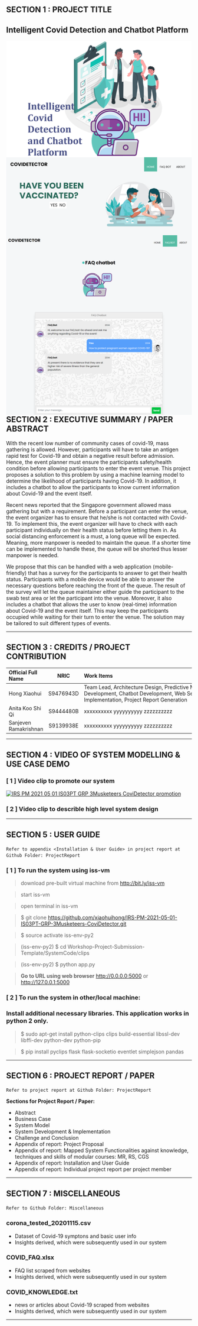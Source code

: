 ﻿
## SECTION 1 : PROJECT TITLE
## Intelligent Covid Detection and Chatbot Platform

<img src="SystemCode/CoviDetector/recommender/static/images/project_logo.PNG"
     style="float: left; margin-right: 0px;" />

<img src="SystemCode/CoviDetector/recommender/static/images/project_main_page.PNG"
     style="float: left; margin-right: 0px;" />

<img src="SystemCode/CoviDetector/recommender/static/images/project_chatbot_page.PNG"
     style="float: left; margin-right: 0px;" />

---

## SECTION 2 : EXECUTIVE SUMMARY / PAPER ABSTRACT
With the recent low number of community cases of covid-19, mass gathering is allowed. However, participants will have to take an antigen rapid test for Covid-19 and obtain a negative result before admission. Hence, the event planner must ensure the participants safety/health condition before allowing participants to enter the event venue. This project proposes a solution to this problem by using a machine learning model to determine the likelihood of participants having Covid-19. In addition, it includes a chatbot to allow the participants to know current information about Covid-19 and the event itself. 

Recent news reported that the Singapore government allowed mass gathering but with a requirement. Before a participant can enter the venue, the event organizer has to ensure that he/she is not contacted with Covid-19. To implement this, the event organizer will have to check with each participant individually on their health status before letting them in. As social distancing enforcement is a must, a long queue will be expected. Meaning, more manpower is needed to maintain the queue. If a shorter time can be implemented to handle these, the queue will be shorted thus lesser manpower is needed.

We propose that this can be handled with a web application (mobile-friendly) that has a survey for the participants to answer to get their health status. Participants with a mobile device would be able to answer the necessary questions before reaching the front of the queue. The result of the survey will let the queue maintainer either guide the participant to the swab test area or let the participant into the venue. Moreover, it also includes a chatbot that allows the user to know (real-time) information about Covid-19 and the event itself. This may keep the participants occupied while waiting for their turn to enter the venue. The solution may be tailored to suit different types of events.


---

## SECTION 3 : CREDITS / PROJECT CONTRIBUTION

| Official Full Name  | NRIC  | <div style="width:400px">Work Items</div> | Email |
| :------------ |:---------------:| :----------------------------------| :---------------|
| Hong Xiaohui | S9476943D | Team Lead, Architecture Design, Predictive Model Development, Chatbot Development, Web Service Implementation, Project Report Generation | xiaohui.hong@ncs.com.sg |
| Anita Koo Shi Qi | S9444480B | xxxxxxxxxx yyyyyyyyyy zzzzzzzzzz| anita.koo@ncs.com.sg |
| Sanjeven Ramakrishnan | S9139938E | xxxxxxxxxx yyyyyyyyyy zzzzzzzzzz| sanjeven.ramakrishnan@ncs.com.sg |

---

## SECTION 4 : VIDEO OF SYSTEM MODELLING & USE CASE DEMO

### [ 1 ] Video clip to promote our system
[![IRS PM 2021 05 01 IS03PT GRP 3Musketeers CoviDetector promotion](https://img.youtube.com/vi/H4C6DA7kmQo/maxresdefault.jpg)](https://youtu.be/H4C6DA7kmQo "IRS PM 2021 05 01 IS03PT GRP 3Musketeers CoviDetector promotion")


### [ 2 ] Video clip to describle high level system design

---

## SECTION 5 : USER GUIDE

`Refer to appendix <Installation & User Guide> in project report at Github Folder: ProjectReport`

### [ 1 ] To run the system using iss-vm

> download pre-built virtual machine from http://bit.ly/iss-vm

> start iss-vm

> open terminal in iss-vm

> $ git clone https://github.com/xiaohuihong/IRS-PM-2021-05-01-IS03PT-GRP-3Musketeers-CoviDetector.git

> $ source activate iss-env-py2

> (iss-env-py2) $ cd Workshop-Project-Submission-Template/SystemCode/clips

> (iss-env-py2) $ python app.py

> **Go to URL using web browser** http://0.0.0.0:5000 or http://127.0.0.1:5000

### [ 2 ] To run the system in other/local machine:
### Install additional necessary libraries. This application works in python 2 only.

> $ sudo apt-get install python-clips clips build-essential libssl-dev libffi-dev python-dev python-pip

> $ pip install pyclips flask flask-socketio eventlet simplejson pandas

---
## SECTION 6 : PROJECT REPORT / PAPER

`Refer to project report at Github Folder: ProjectReport`

**Sections for Project Report / Paper:**
- Abstract
- Business Case
- System Model
- System Development & Implementation
- Challenge and Conclusion
- Appendix of report: Project Proposal
- Appendix of report: Mapped System Functionalities against knowledge, techniques and skills of modular courses: MR, RS, CGS
- Appendix of report: Installation and User Guide
- Appendix of report: Individual project report per project member

---
## SECTION 7 : MISCELLANEOUS

`Refer to Github Folder: Miscellaneous`

### corona_tested_20201115.csv
* Dataset of Covid-19 symptons and basic user info
* Insights derived, which were subsequently used in our system

### COVID_FAQ.xlsx
* FAQ list scraped from websites
* Insights derived, which were subsequently used in our system

### COVID_KNOWLEDGE.txt
* news or articles about Covid-19 scraped from websites
* Insights derived, which were subsequently used in our system
---

